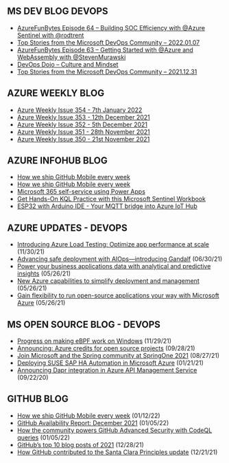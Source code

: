 ## MS DEV BLOG DEVOPS 

<!-- DEVBLOGDEVOPS:START -->
- [AzureFunBytes Episode 64 – Building SOC Efficiency with @Azure Sentinel with @rodtrent](https://devblogs.microsoft.com/devops/azurefunbytes-episode-64-building-soc-efficiency-with-azure-sentinel-with-rodtrent/)
- [Top Stories from the Microsoft DevOps Community – 2022.01.07](https://devblogs.microsoft.com/devops/top-stories-from-the-microsoft-devops-community-2022-01-07/)
- [AzureFunBytes Episode 63 – Getting Started with @Azure and WebAssembly with @StevenMurawski](https://devblogs.microsoft.com/devops/azurefunbytes-episode-63-getting-started-with-azure-and-webassembly-with-stevenmurawski/)
- [DevOps Dojo – Culture and Mindset](https://devblogs.microsoft.com/devops/devops-dojo-culture-and-mindset/)
- [Top Stories from the Microsoft DevOps Community – 2021.12.31](https://devblogs.microsoft.com/devops/top-stories-from-the-microsoft-devops-community-2021-12-31/)
<!-- DEVBLOGDEVOPS:END -->


## AZURE WEEKLY BLOG

<!-- AZUREWEEKLY:START -->
- [Azure Weekly Issue 354 - 7th January 2022](https://azureweekly.info/issue-354.html)
- [Azure Weekly Issue 353 - 12th December 2021](https://azureweekly.info/issue-353.html)
- [Azure Weekly Issue 352 - 5th December 2021](https://azureweekly.info/issue-352.html)
- [Azure Weekly Issue 351 - 28th November 2021](https://azureweekly.info/issue-351.html)
- [Azure Weekly Issue 350 - 21st November 2021](https://azureweekly.info/issue-350.html)
<!-- AZUREWEEKLY:END -->

## AZURE INFOHUB BLOG 

<!-- AZUREINFOHUB:START -->
- [How we ship GitHub Mobile every week](https://github.blog/2022-01-12-how-we-ship-github-mobile-every-week/)
- [How we ship GitHub Mobile every week](https://github.blog/2022-01-12-how-we-ship-github-mobile-every-week/)
- [Microsoft 365 self-service using Power Apps](https://techcommunity.microsoft.com/t5/microsoft-365-pnp-blog/microsoft-365-self-service-using-power-apps/ba-p/3056109)
- [Get Hands-On KQL Practice with this Microsoft Sentinel Workbook](https://techcommunity.microsoft.com/t5/microsoft-sentinel-blog/get-hands-on-kql-practice-with-this-microsoft-sentinel-workbook/ba-p/3055600)
- [ESP32 with Arduino IDE - Your MQTT bridge into Azure IoT Hub](https://techcommunity.microsoft.com/t5/internet-of-things-blog/esp32-with-arduino-ide-your-mqtt-bridge-into-azure-iot-hub/ba-p/3052128)
<!-- AZUREINFOHUB:END -->


## AZURE UPDATES - DEVOPS 

<!-- AZUREUPDATES:START -->

 - [Introducing Azure Load Testing: Optimize app performance at scale](https://azure.microsoft.com/blog/introducing-azure-load-testing-optimize-app-performance-at-scale/) (11/30/21)
 - [Advancing safe deployment with AIOps—introducing Gandalf](https://azure.microsoft.com/blog/advancing-safe-deployment-with-aiops-introducing-gandalf/) (06/30/21)
 - [Power your business applications data with analytical and predictive insights](https://azure.microsoft.com/blog/power-your-business-applications-data-with-analytical-and-predictive-insights/) (05/26/21)
 - [New Azure capabilities to simplify deployment and management](https://azure.microsoft.com/blog/new-azure-capabilities-to-simplify-deployment-and-management/) (05/26/21)
 - [Gain flexibility to run open-source applications your way with Microsoft Azure](https://azure.microsoft.com/blog/gain-flexibility-to-run-open-source-applications-your-way-with-microsoft-azure/) (05/26/21)
<!-- AZUREUPDATES:END -->


## MS OPEN SOURCE BLOG - DEVOPS 

<!-- MSOPENSOURCEBLOG:START -->

 - [Progress on making eBPF work on Windows](https://cloudblogs.microsoft.com/opensource/2021/11/29/progress-on-making-ebpf-work-on-windows/) (11/29/21)
 - [Announcing: Azure credits for open source projects](https://cloudblogs.microsoft.com/opensource/2021/09/28/announcing-azure-credits-for-open-source-projects/) (09/28/21)
 - [Join Microsoft and the Spring community at SpringOne 2021](https://cloudblogs.microsoft.com/opensource/2021/08/27/join-microsoft-and-the-spring-community-at-springone-2021/) (08/27/21)
 - [Deploying SUSE SAP HA Automation in Microsoft Azure](https://cloudblogs.microsoft.com/opensource/2021/01/21/deploying-suse-sap-ha-automation-in-microsoft-azure/) (01/21/21)
 - [Announcing Dapr integration in Azure API Management Service](https://cloudblogs.microsoft.com/opensource/2020/09/22/announcing-dapr-integration-azure-api-management-service-apim/) (09/22/20)
<!-- MSOPENSOURCEBLOG:END -->


## GITHUB BLOG


<!-- GITHUB:START -->

 - [How we ship GitHub Mobile every week](https://github.blog/2022-01-12-how-we-ship-github-mobile-every-week/) (01/12/22)
 - [GitHub Availability Report: December 2021](https://github.blog/2022-01-05-github-availability-report-december-2021/) (01/05/22)
 - [How the community powers GitHub Advanced Security with CodeQL queries](https://github.blog/2022-01-05-how-the-community-powers-github-advanced-security-with-codeql-queries/) (01/05/22)
 - [GitHub’s top 10 blog posts of 2021](https://github.blog/2021-12-28-githubs-top-10-blog-posts-of-2021/) (12/28/21)
 - [How GitHub contributed to the Santa Clara Principles update](https://github.blog/2021-12-21-how-github-contributed-santa-clara-principles-update/) (12/21/21)
<!-- GITHUB:END -->
